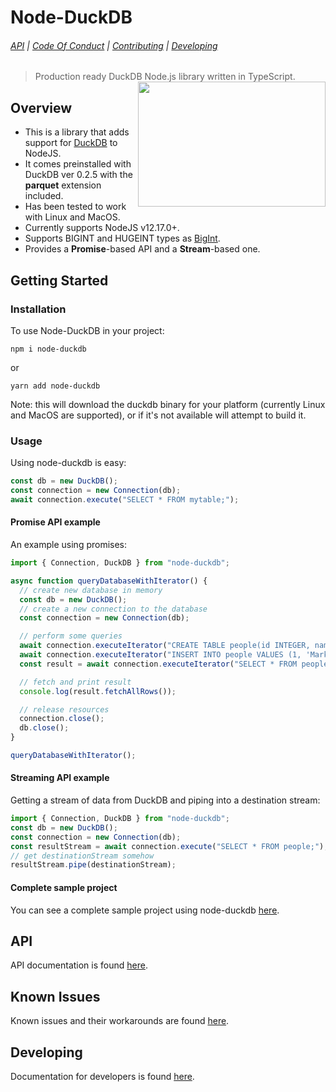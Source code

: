 # Node-DuckDB

###### [API](https://github.com/deepcrawl/node-duckdb/blob/master/docs/api/node-duckdb.md) | [Code Of Conduct](https://github.com/deepcrawl/node-duckdb/blob/master/docs/CODE_OF_CONDUCT.md) | [Contributing](https://github.com/deepcrawl/node-duckdb/blob/master/docs/CONTRIBUTING.md) | [Developing](https://github.com/deepcrawl/node-duckdb/blob/master/docs/DEVELOPING.md)

> Production ready DuckDB Node.js library written in TypeScript.
> [<img src="https://www.deepcrawl.com/wp-content/themes/deepcrawl/images/deepcrawl-logo.svg" height="200" width="300" align="right">](https://www.deepcrawl.com/)

## Overview

- This is a library that adds support for [DuckDB](https://duckdb.org/) to NodeJS.
- It comes preinstalled with DuckDB ver 0.2.5 with the **parquet** extension included.
- Has been tested to work with Linux and MacOS.
- Currently supports NodeJS v12.17.0+.
- Supports BIGINT and HUGEINT types as [BigInt](https://developer.mozilla.org/en-US/docs/Web/JavaScript/Reference/Global_Objects/BigInt).
- Provides a **Promise**-based API and a **Stream**-based one.

## Getting Started

### Installation

To use Node-DuckDB in your project:

```
npm i node-duckdb
```

or

```
yarn add node-duckdb
```

Note: this will download the duckdb binary for your platform (currently Linux and MacOS are supported), or if it's not available will attempt to build it.

### Usage

Using node-duckdb is easy:

```ts
const db = new DuckDB();
const connection = new Connection(db);
await connection.execute("SELECT * FROM mytable;");
```

#### Promise API example

An example using promises:

```ts
import { Connection, DuckDB } from "node-duckdb";

async function queryDatabaseWithIterator() {
  // create new database in memory
  const db = new DuckDB();
  // create a new connection to the database
  const connection = new Connection(db);

  // perform some queries
  await connection.executeIterator("CREATE TABLE people(id INTEGER, name VARCHAR);");
  await connection.executeIterator("INSERT INTO people VALUES (1, 'Mark'), (2, 'Hannes'), (3, 'Bob');");
  const result = await connection.executeIterator("SELECT * FROM people;");

  // fetch and print result
  console.log(result.fetchAllRows());

  // release resources
  connection.close();
  db.close();
}

queryDatabaseWithIterator();
```

#### Streaming API example

Getting a stream of data from DuckDB and piping into a destination stream:

```ts
import { Connection, DuckDB } from "node-duckdb";
const db = new DuckDB();
const connection = new Connection(db);
const resultStream = await connection.execute("SELECT * FROM people;");
// get destinationStream somehow
resultStream.pipe(destinationStream);
```

#### Complete sample project

You can see a complete sample project using node-duckdb [here](https://github.com/deepcrawl/node-duckdb/tree/master/examples).

## API

API documentation is found [here](https://github.com/deepcrawl/node-duckdb/blob/master/docs/api/node-duckdb.md).

## Known Issues

Known issues and their workarounds are found [here](https://github.com/deepcrawl/node-duckdb/blob/master/docs/KNOWN_ISSUES.md).

## Developing

Documentation for developers is found [here](https://github.com/deepcrawl/node-duckdb/blob/master/docs/DEVELOPING.md).
